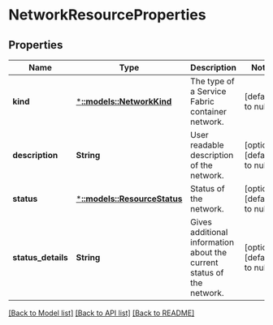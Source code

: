 # NetworkResourceProperties

## Properties
Name | Type | Description | Notes
------------ | ------------- | ------------- | -------------
**kind** | [***::models::NetworkKind**](NetworkKind.md) | The type of a Service Fabric container network. | [default to null]
**description** | **String** | User readable description of the network. | [optional] [default to null]
**status** | [***::models::ResourceStatus**](ResourceStatus.md) | Status of the network. | [optional] [default to null]
**status_details** | **String** | Gives additional information about the current status of the network. | [optional] [default to null]

[[Back to Model list]](../README.md#documentation-for-models) [[Back to API list]](../README.md#documentation-for-api-endpoints) [[Back to README]](../README.md)


